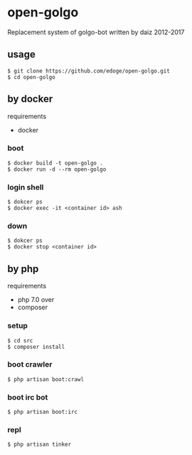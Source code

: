 # open-golgo

Replacement system of golgo-bot written by daiz 2012-2017

## usage

```
$ git clone https://github.com/edoge/open-golgo.git
$ cd open-golgo
```

## by docker

requirements

* docker

### boot

```
$ docker build -t open-golgo .
$ docker run -d --rm open-golgo
```

### login shell

```
$ dokcer ps
$ docker exec -it <container id> ash
```

### down

```
$ dokcer ps
$ docker stop <container id>
```

## by php

requirements

* php 7.0 over
* composer

### setup

```
$ cd src
$ composer install
```

### boot crawler

```
$ php artisan boot:crawl
```

### boot irc bot

```
$ php artisan boot:irc
```

### repl

```
$ php artisan tinker
```





